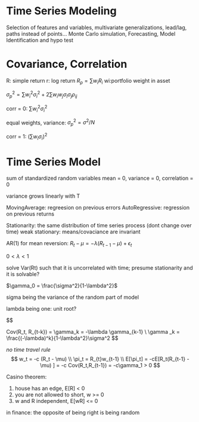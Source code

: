 # Time Series Modeling
Selection of features and variables, multivariate generalizations, lead/lag,
paths instead of points...
Monte Carlo simulation, Forecasting, Model Identification and hypo test

# Covariance, Correlation
R: simple return
r: log return
$R_p = \sum w_i R_i$ wi:portfolio weight in asset 


$\sigma^2 _p = \sum w_i^2 \sigma_i^2 + 2\sum w_iw_j\sigma_i\sigma_j\rho_{ij}$

corr = 0:    $\sum w_i^2 \sigma_i^2$

equal weights, variance: $\sigma^2 _p = \sigma^2 / N$

corr = 1: $(\sum w_i \sigma_i)^2$

# Time Series Model
sum of standardized random variables
mean = 0, variance = 0, correlation = 0

variance grows linearly with T

MovingAverage: regreesion on previous errors
AutoRegressive: regression on previous returns

Stationarity: the same distribution of time series process (dont change over time)
weak stationary: means/covaciance are invariant

AR(1) for mean reversion: $R_t - \mu = -\lambda(R_{t-1} - \mu ) + \epsilon_t$

$0 <\lambda < 1$

solve Var(Rt) such that it is uncorrelated with time; presume stationarity and it is solvable?

$\gamma_0 = \frac{\sigma^2}{1-\lambda^2}$ 

sigma being the variance of the random part of model

lambda being one: unit root?

$$ 

Cov(R_t, R_{t-k}) = \gamma_k  = -\lambda \gamma_{k-1}
\\
\gamma _k = \frac{(-\lambda)^k}{1-\lambda^2}\sigma^2
$$

*no time travel rule*
$$
w_t = -c (R_t - \mu) \\
\pi_t = R_{t}w_{t-1} \\
E[\pi_t] = -cE[R_t(R_{t-1} - \mu) ] = -c Cov(R_t,R_{t-1}) = -c\gamma_1 > 0
$$

Casino theorem: 
1) house has an edge, E[R] < 0
2) you are not allowed to short, w >= 0
3) w and R independent, E[wR] <= 0

in finance: the opposite of being right is being random